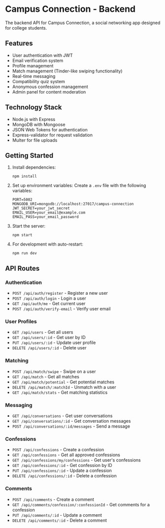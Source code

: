 # Campus Connection - Backend

The backend API for Campus Connection, a social networking app designed for college students.

## Features

- User authentication with JWT
- Email verification system
- Profile management
- Match management (Tinder-like swiping functionality)
- Real-time messaging
- Compatibility quiz system
- Anonymous confession management
- Admin panel for content moderation

## Technology Stack

- Node.js with Express
- MongoDB with Mongoose
- JSON Web Tokens for authentication
- Express-validator for request validation
- Multer for file uploads

## Getting Started

1. Install dependencies:
   ```
   npm install
   ```

2. Set up environment variables:
   Create a `.env` file with the following variables:
   ```
   PORT=5002
   MONGODB_URI=mongodb://localhost:27017/campus-connection
   JWT_SECRET=your_jwt_secret
   EMAIL_USER=your_email@example.com
   EMAIL_PASS=your_email_password
   ```

3. Start the server:
   ```
   npm start
   ```

4. For development with auto-restart:
   ```
   npm run dev
   ```

## API Routes

### Authentication
- `POST /api/auth/register` - Register a new user
- `POST /api/auth/login` - Login a user
- `GET /api/auth/me` - Get current user
- `POST /api/auth/verify-email` - Verify user email

### User Profiles
- `GET /api/users` - Get all users
- `GET /api/users/:id` - Get user by ID
- `PUT /api/users/:id` - Update user profile
- `DELETE /api/users/:id` - Delete user

### Matching
- `POST /api/match/swipe` - Swipe on a user
- `GET /api/match` - Get all matches
- `GET /api/match/potential` - Get potential matches
- `DELETE /api/match/:matchId` - Unmatch with a user
- `GET /api/match/stats` - Get matching statistics

### Messaging
- `GET /api/conversations` - Get user conversations
- `GET /api/conversations/:id` - Get conversation messages
- `POST /api/conversations/:id/messages` - Send a message

### Confessions
- `POST /api/confessions` - Create a confession
- `GET /api/confessions` - Get all approved confessions
- `GET /api/confessions/my/confessions` - Get user's confessions
- `GET /api/confessions/:id` - Get confession by ID
- `PUT /api/confessions/:id` - Update a confession
- `DELETE /api/confessions/:id` - Delete a confession

### Comments
- `POST /api/comments` - Create a comment
- `GET /api/comments/confession/:confessionId` - Get comments for a confession
- `PUT /api/comments/:id` - Update a comment
- `DELETE /api/comments/:id` - Delete a comment 